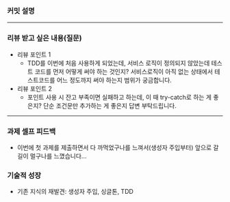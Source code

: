 ### **커밋 설명**
<!-- 
좋은 피드백을 받기 위해 가장 중요한 것은 커밋입니다.
코드를 작성할 때 커밋을 작업 단위로 잘 쪼개주세요!

예시)
동시성 처리 : c83845
동시성 테스트 코드 : d93ji3
-->

---
### **리뷰 받고 싶은 내용(질문)**
- 리뷰 포인트 1
  - TDD를 이번에 처음 사용하게 되었는데, 서비스 로직이 정의되지 않았는데 테스트 코드를 먼저 어떻게 써야 하는 것인지? 서비스로직이 아직 없는 상태에서 테스트코드를 어느 정도까지 써야 하는지 범위가 궁금합니다. 
- 리뷰 포인트 2
  - 포인트 사용 시 잔고 부족이면 실패하고 하는데, 이 때 try-catch로 하는 게 좋은지? 단순 조건문만 추가하는 게 좋은지 답변 부탁드립니다.
<!-- - 코드 리뷰에서 피드백 받고 싶은 포인트가 있다면 추가로 작성해주세요
  
  좋은 예:
  - 커밋 : 동시성 테스트 코드 d93ji3 
  - 내용 `ErrorMessage` 컴포넌트의 상태 업데이트 로직이 적절한지 검토 부탁드립니다.
  
  - 커밋 : 동시성 처리 c83845 / 혹은 파일명
  - 내용 : 추가한 유닛 테스트(`LoginError.test.js`)의 테스트 케이스가 충분한지 확인 부탁드립니다.

  나쁜 예:
  - 개선사항을 알려주세요.
  - 코드 전반적으로 봐주세요.
  - 뭘 질문할지 모르겠어요. -->
---

### **과제 셀프 피드백**
<!-- 예시
- 과제에서 모호하거나 애매했던 부분
- 과제에서 좋았던 부분
-->

- 이번에 첫 과제를 제출하면서 다 까먹었구나를 느껴서(생성자 주입부터) 앞으로 갈길이 멀구나를 느꼈습니다... 

### 기술적 성장
<!-- 예시
- 새로 학습한 개념
- 기존 지식의 재발견/심화
- 구현 과정에서의 기술적 도전과 해결
-->

- 기존 지식의 재발견: 생성자 주입, 싱글톤, TDD 